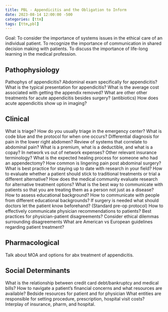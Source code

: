 ```yaml
---
title: PBL - Appendicitis and the Obligation to Inform
date: 2023-08-14 12:00:00 -500
categories: [ttm]
tags: [ttm,pbl]
---
```


Goal: To consider the importance of systems issues in the ethical care of an individual patient. To recognize the importance of communication in shared decision making with patients. To discuss the importance of life-long learning in the medical profession.


## Pathophysiology
Pathophys of appendicitis? Abdominal exam specifically for appendicitis?
What is the typical presentation for appendicitis?
What is the average cost associated with getting the appendix removed?
What are other other treatments for acute appendicitis besides surgery? (antibiotics)
How does acute appendicitis show up in imaging?

## Clinical
What is triage? How do you usually triage in the emergency center?
What is code blue and the protocol for when one occurs?
Differential diagnosis for pain in the lower right abdomen?
Review of systems that correlate to abdominal pain?
What is a premium, what is a deductible, and what is a copay?
In network vs out of network expenses?
Other relevant insurance terminology?
What is the expected healing process for someone who had an appendectomy?
How common is lingering pain post abdominal surgery?
What is best practice for staying up to date with research in your field? How to evaluate whether a patient should stick to traditional treatments or trial a different alternative?
How does the medical community evaluate research for alternative treatment options?
What is the best way to communicate with patients so that you are treating them as a person not just as a disease?
How to assess educational background?
How to communicate with people from different educational backgrounds?
If surgery is needed what should doctors let the patient know beforehand? (Standard pre-op protocol)
How to effectively communicate physician recommendations to patients?
Best practices for physician-patient disagreements?
Consider ethical dilemmas surrounding disagreements
What are American vs European guidelines regarding patient treatment?

## Pharmacological

Talk about MOA and options for abx treatment of appendicitis.

## Social Determinants

What is the relationship between credit card debt/bankruptcy and medical bills? How to navigate a patient’s financial concerns and what resources are available?
Bedside resources for patient and for physician
What entities are responsible for setting procedure, prescription, hospital visit costs? Interplay of insurance, pharm, and hospital.


